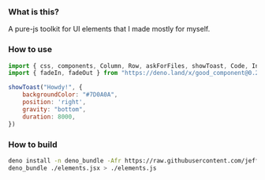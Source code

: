 ### What is this?

A pure-js toolkit for UI elements that I made mostly for myself.


### How to use

```js
import { css, components, Column, Row, askForFiles, showToast, Code, Input, Button, Checkbox, Dropdown, popUp, Toastify, cx, } from "https://deno.land/x/good_component@0.2.0/elements.js"
import { fadeIn, fadeOut } from "https://deno.land/x/good_component@0.2.0/main/animations.js"

showToast("Howdy!", {
    backgroundColor: "#7D0A0A",
    position: 'right',
    gravity: "bottom",
    duration: 8000,
})
```

### How to build

```sh
deno install -n deno_bundle -Afr https://raw.githubusercontent.com/jeff-hykin/deno_bundle/master/main.js
deno_bundle ./elements.jsx > ./elements.js
```